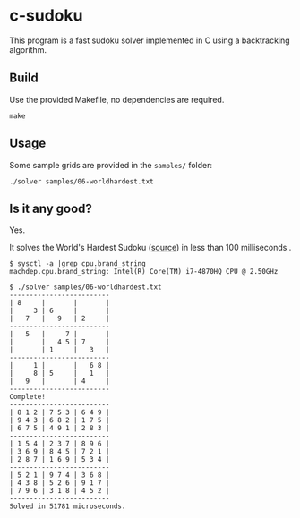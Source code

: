 # c-sudoku

This program is a fast sudoku solver implemented in C using a backtracking algorithm.

## Build

Use the provided Makefile, no dependencies are required.

```
make
```

## Usage

Some sample grids are provided in the `samples/` folder:

```
./solver samples/06-worldhardest.txt
```

## Is it any good?

Yes.

It solves the World's Hardest Sudoku ([source](https://gizmodo.com/can-you-solve-the-10-hardest-logic-puzzles-ever-created-1064112665)) in less than 100 milliseconds .

```
$ sysctl -a |grep cpu.brand_string
machdep.cpu.brand_string: Intel(R) Core(TM) i7-4870HQ CPU @ 2.50GHz

$ ./solver samples/06-worldhardest.txt
-------------------------
| 8     |       |       |
|     3 | 6     |       |
|   7   |   9   | 2     |
-------------------------
|   5   |     7 |       |
|       |   4 5 | 7     |
|       | 1     |   3   |
-------------------------
|     1 |       |   6 8 |
|     8 | 5     |   1   |
|   9   |       | 4     |
-------------------------
Complete!
-------------------------
| 8 1 2 | 7 5 3 | 6 4 9 |
| 9 4 3 | 6 8 2 | 1 7 5 |
| 6 7 5 | 4 9 1 | 2 8 3 |
-------------------------
| 1 5 4 | 2 3 7 | 8 9 6 |
| 3 6 9 | 8 4 5 | 7 2 1 |
| 2 8 7 | 1 6 9 | 5 3 4 |
-------------------------
| 5 2 1 | 9 7 4 | 3 6 8 |
| 4 3 8 | 5 2 6 | 9 1 7 |
| 7 9 6 | 3 1 8 | 4 5 2 |
-------------------------
Solved in 51781 microseconds.
```
